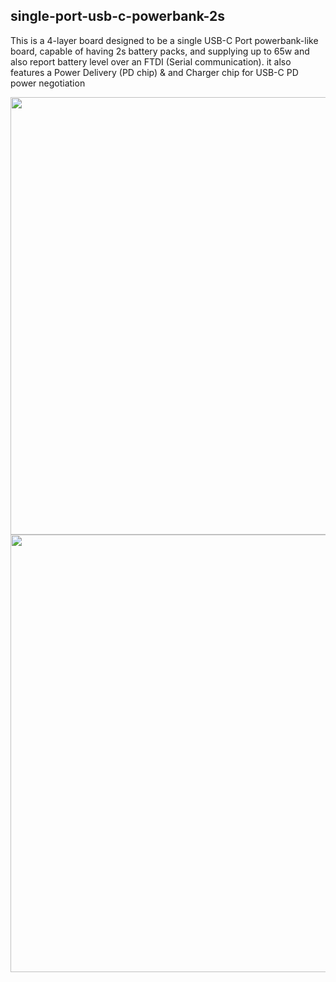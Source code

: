 ## single-port-usb-c-powerbank-2s

This is a 4-layer board designed to be a single USB-C Port powerbank-like board, capable of having 2s battery packs, and supplying up to 65w and also report battery level 
over an FTDI (Serial communication).
it also features a Power Delivery (PD chip) & and Charger chip for USB-C PD power negotiation

<p align='center'>
<img src='https://user-images.githubusercontent.com/16338014/216881986-10af49a8-99d7-4047-870e-c918bf6c204b.png' width='700'>

<img src='https://user-images.githubusercontent.com/16338014/216882013-40ec2971-13d7-4e2f-aa1f-d13dc1d679ed.png' width='700'>

</p>
